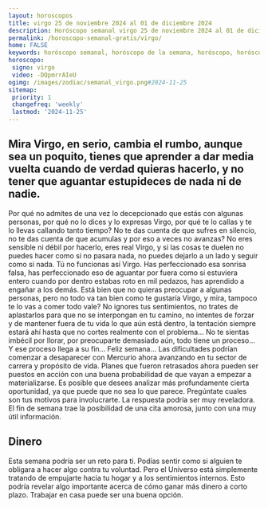 ```yaml
---
layout: horoscopos
title: virgo 25 de noviembre 2024 al 01 de diciembre 2024 
description: Horóscopo semanal virgo 25 de noviembre 2024 al 01 de diciembre 2024. Mira Virgo, en serio, cambia el rumbo, aunque sea un poquito, tienes que aprender a dar media vuelta cuando de verdad quieras hacerlo, y no tener que aguantar estupideces de nada ni de nadie.
permalink: /horoscopo-semanal-gratis/virgo/
home: FALSE
keywords: horóscopo semanal, horóscopo de la semana, horóscopo, horóscopo gratis,horóscopos, horóscopo esperanza gracia, horoscopos virgo la semana, horóscopos gratis, Tarot, Astrologia, Zodíaco, virgo, horoscopo gratis, semanal
horoscopo:
 signo: virgo
 video: -DQpmrrAIeU
ogimg: /images/zodiac/semanal_virgo.png#2024-11-25
sitemap:
 priority: 1
 changefreq: 'weekly'
 lastmod: '2024-11-25'
---
```




## Mira Virgo, en serio, cambia el rumbo, aunque sea un poquito, tienes que aprender a dar media vuelta cuando de verdad quieras hacerlo, y no tener que aguantar estupideces de nada ni de nadie.

Por qué no admites de una vez lo decepcionado que estás con algunas personas, por qué no lo dices y lo expresas Virgo, por qué te lo callas y te lo llevas callando tanto tiempo? No te das cuenta de que sufres en silencio, no te das cuenta de que acumulas y por eso a veces no avanzas? No eres sensible ni débil por hacerlo, eres real Virgo, y si las cosas te duelen no puedes hacer como si no pasara nada, no puedes dejarlo a un lado y seguir como si nada. Tú no funcionas así Virgo. Has perfeccionado esa sonrisa falsa, has perfeccionado eso de aguantar por fuera como si estuviera entero cuando por dentro estabas roto en mil pedazos, has aprendido a engañar a los demás. Está bien que no quieras preocupar a algunas personas, pero no todo va tan bien como te gustaría Virgo, y mira, tampoco te lo vas a comer todo vale? No ignores tus sentimientos, no trates de aplastarlos para que no se interpongan en tu camino, no intentes de forzar y de mantener fuera de tu vida lo que aún está dentro, la tentación siempre estará ahí hasta que no cortes realmente con el problema… No te sientas imbécil por llorar, por preocuparte demasiado aún, todo tiene un proceso… Y ese proceso llega a su fin… Feliz semana…
Las dificultades podrían comenzar a desaparecer con Mercurio ahora avanzando en tu sector de carrera y propósito de vida. Planes que fueron retrasados ahora pueden ser puestos en acción con una buena probabilidad de que vayan a empezar a materializarse. Es posible que desees analizar más profundamente cierta oportunidad, ya que puede que no sea lo que parece. Pregúntate cuales son tus motivos para involucrarte. La respuesta podría ser muy reveladora. El fin de semana trae la posibilidad de una cita amorosa, junto con una muy útil información.

## Dinero

Esta semana podría ser un reto para ti. Podías sentir como si alguien te obligara a hacer algo contra tu voluntad. Pero el Universo está simplemente tratando de empujarte hacia tu hogar y a los sentimientos internos. Esto podría revelar algo importante acerca de cómo ganar más dinero a corto plazo. Trabajar en casa puede ser una buena opción.